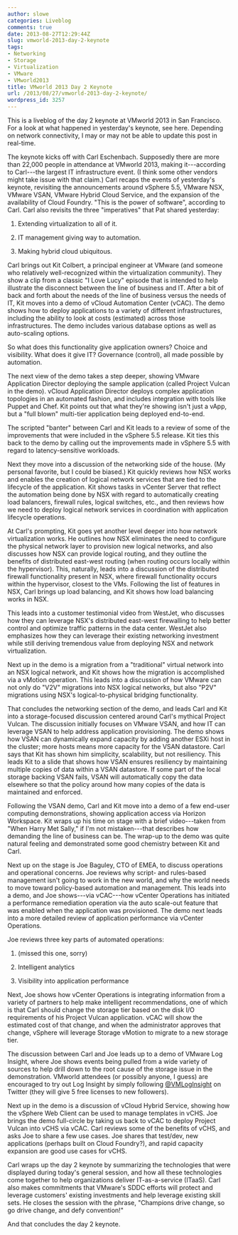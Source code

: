 ```yaml
---
author: slowe
categories: Liveblog
comments: true
date: 2013-08-27T12:29:44Z
slug: vmworld-2013-day-2-keynote
tags:
- Networking
- Storage
- Virtualization
- VMware
- VMworld2013
title: VMworld 2013 Day 2 Keynote
url: /2013/08/27/vmworld-2013-day-2-keynote/
wordpress_id: 3257
---
```


This is a liveblog of the day 2 keynote at VMworld 2013 in San Francisco. For a look at what happened in yesterday's keynote, see here. Depending on network connectivity, I may or may not be able to update this post in real-time.

The keynote kicks off with Carl Eschenbach. Supposedly there are more than 22,000 people in attendance at VMworld 2013, making it---according to Carl---the largest IT infrastructure event. (I think some other vendors might take issue with that claim.) Carl recaps the events of yesterday's keynote, revisiting the announcements around vSphere 5.5, VMware NSX, VMware VSAN, VMware Hybrid Cloud Service, and the expansion of the availability of Cloud Foundry. "This is the power of software", according to Carl. Carl also revisits the three "imperatives" that Pat shared yesterday:

1. Extending virtualization to all of it.

2. IT management giving way to automation.

3. Making hybrid cloud ubiquitous.

Carl brings out Kit Colbert, a principal engineer at VMware (and someone who relatively well-recognized within the virtualization community). They show a clip from a classic "I Love Lucy" episode that is intended to help illustrate the disconnect between the line of business and IT. After a bit of back and forth about the needs of the line of business versus the needs of IT, Kit moves into a demo of vCloud Automation Center (vCAC). The demo shows how to deploy applications to a variety of different infrastructures, including the ability to look at costs (estimated) across those infrastructures. The demo includes various database options as well as auto-scaling options.

So what does this functionality give application owners? Choice and visibility. What does it give IT? Governance (control), all made possible by automation. 

The next view of the demo takes a step deeper, showing VMware Application Director deploying the sample application (called Project Vulcan in the demo). vCloud Application Director deploys complex application topologies in an automated fashion, and includes integration with tools like Puppet and Chef. Kit points out that what they're showing isn't just a vApp, but a "full blown" multi-tier application being deployed end-to-end.

The scripted "banter" between Carl and Kit leads to a review of some of the improvements that were included in the vSphere 5.5 release. Kit ties this back to the demo by calling out the improvements made in vSphere 5.5 with regard to latency-sensitive workloads.

Next they move into a discussion of the networking side of the house. (My personal favorite, but I could be biased.) Kit quickly reviews how NSX works and enables the creation of logical network services that are tied to the lifecycle of the application. Kit shows tasks in vCenter Server that reflect the automation being done by NSX with regard to automatically creating load balancers, firewall rules, logical switches, etc., and then reviews how we need to deploy logical network services in coordination with application lifecycle operations.

At Carl's prompting, Kit goes yet another level deeper into how network virtualization works. He outlines how NSX eliminates the need to configure the physical network layer to provision new logical networks, and also discusses how NSX can provide logical routing, and they outline the benefits of distributed east-west routing (when routing occurs locally within the hypervisor). This, naturally, leads into a discussion of the distributed firewall functionality present in NSX, where firewall functionality occurs within the hypervisor, closest to the VMs. Following the list of features in NSX, Carl brings up load balancing, and Kit shows how load balancing works in NSX.

This leads into a customer testimonial video from WestJet, who discusses how they can leverage NSX's distributed east-west firewalling to help better control and optimize traffic patterns in the data center. WestJet also emphasizes how they can leverage their existing networking investment while still deriving tremendous value from deploying NSX and network virtualization.

Next up in the demo is a migration from a "traditional" virtual network into an NSX logical network, and Kit shows how the migration is accomplished via a vMotion operation. This leads into a discussion of how VMware can not only do "V2V" migrations into NSX logical networks, but also "P2V" migrations using NSX's logical-to-physical bridging functionality.

That concludes the networking section of the demo, and leads Carl and Kit into a storage-focused discussion centered around Carl's mythical Project Vulcan. The discussion initially focuses on VMware VSAN, and how IT can leverage VSAN to help address application provisioning. The demo shows how VSAN can dynamically expand capacity by adding another ESXi host in the cluster; more hosts means more capacity for the VSAN datastore. Carl says that Kit has shown him simplicity, scalability, but not resiliency. This leads Kit to a slide that shows how VSAN ensures resiliency by maintaining multiple copies of data within a VSAN datastore. If some part of the local storage backing VSAN fails, VSAN will automatically copy the data elsewhere so that the policy around how many copies of the data is maintained and enforced.

Following the VSAN demo, Carl and Kit move into a demo of a few end-user computing demonstrations, showing application access via Horizon Workspace. Kit wraps up his time on stage with a brief video---taken from "When Harry Met Sally," if I'm not mistaken---that describes how demanding the line of business can be. The wrap-up to the demo was quite natural feeling and demonstrated some good chemistry between Kit and Carl.

Next up on the stage is Joe Baguley, CTO of EMEA, to discuss operations and operational concerns. Joe reviews why script- and rules-based management isn't going to work in the new world, and why the world needs to move toward policy-based automation and management. This leads into a demo, and Joe shows---via vCAC---how vCenter Operations has initiated a performance remediation operation via the auto scale-out feature that was enabled when the application was provisioned. The demo next leads into a more detailed review of application performance via vCenter Operations.

Joe reviews three key parts of automated operations:

1. (missed this one, sorry)

2. Intelligent analytics

3. Visibility into application performance

Next, Joe shows how vCenter Operations is integrating information from a variety of partners to help make intelligent recommendations, one of which is that Carl should change the storage tier based on the disk I/O requirements of his Project Vulcan application. vCAC will show the estimated cost of that change, and when the administrator approves that change, vSphere will leverage Storage vMotion to migrate to a new storage tier.

The discussion between Carl and Joe leads up to a demo of VMware Log Insight, where Joe shows events being pulled from a wide variety of sources to help drill down to the root cause of the storage issue in the demonstration. VMworld attendees (or possibly anyone, I guess) are encouraged to try out Log Insight by simply following [@VMLogInsight](http://twitter.com/VMLogInsight) on Twitter (they will give 5 free licenses to new followers).

Next up in the demo is a discussion of vCloud Hybrid Service, showing how the vSphere Web Client can be used to manage templates in vCHS. Joe brings the demo full-circle by taking us back to vCAC to deploy Project Vulcan into vCHS via vCAC. Carl reviews some of the benefits of vCHS, and asks Joe to share a few use cases. Joe shares that test/dev, new applications (perhaps built on Cloud Foundry?), and rapid capacity expansion are good use cases for vCHS.

Carl wraps up the day 2 keynote by summarizing the technologies that were displayed during today's general session, and how all these technologies come together to help organizations deliver IT-as-a-service (ITaaS). Carl also makes commitments that VMware's SDDC efforts will protect and leverage customers' existing investments and help leverage existing skill sets. He closes the session with the phrase, "Champions drive change, so go drive change, and defy convention!"

And that concludes the day 2 keynote.
